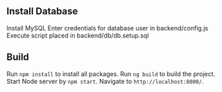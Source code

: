 ## Install Database

Install MySQL
Enter credentials for database user in backend/config.js
Execute script placed in backend/db/db.setup.sql

## Build

Run `npm install` to install all packages. Run `ng build` to build the project. Start Node server by `npm start`.
Navigate to `http://localhost:8000/`.
 


